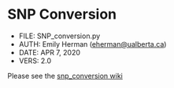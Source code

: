 # SNP Conversion

- FILE: SNP_conversion.py
- AUTH: Emily Herman (eherman@ualberta.ca)
- DATE: APR 7, 2020
- VERS: 2.0

Please see the [snp_conversion wiki](https://github.com/stothard-group/snp_conversion/wiki)